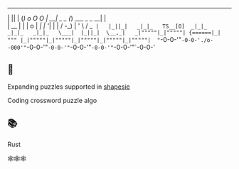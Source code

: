   _  _      _                ___             _                        _   
 | || |    (_)      o O O   | __|    _ _    (_)     ___    _ _     __| |  
 | __ |    | |     o        | _|    | '_|   | |    / -_)  | ' \   / _` |  
 |_||_|   _|_|_   TS__[O]  _|_|_   _|_|_   _|_|_   \___|  |_||_|  \__,_|  
_|"""""|_|"""""| {======|_| """ |_|"""""|_|"""""|_|"""""|_|"""""|_|"""""| 
"`-0-0-'"`-0-0-'./o--000'"`-0-0-'"`-0-0-'"`-0-0-'"`-0-0-'"`-0-0-'"`-0-0-' 


## 🎯
Expanding puzzles supported in [shapesie](https://crates.io/crates/shapesie)

Coding crossword puzzle algo

## 📚
Rust

🕸🕸🕸

<!--
**muang0/muang0** is a ✨ _special_ ✨ repository because its `README.md` (this file) appears on your GitHub profile.

Here are some ideas to get you started:

- 🔭 I’m currently working on ...
- 🌱 I’m currently learning ...
- 👯 I’m looking to collaborate on ...
- 🤔 I’m looking for help with ...
- 💬 Ask me about ...
- 📫 How to reach me: ...
- 😄 Pronouns: ...
- ⚡ Fun fact: ...
-->
